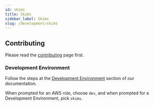 ```yaml
---
id: skims
title: Skims
sidebar_label: Skims
slug: /development/skims
---
```


## Contributing

Please read the
[contributing](/development/contributing) page first.

### Development Environment

Follow the steps
at the [Development Environment](/development/setup) section of our documentation.

When prompted for an AWS role, choose `dev`,
and when prompted for a Development Environment, pick `skims`.
